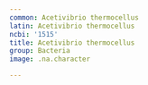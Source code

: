 ```yaml
---
common: Acetivibrio thermocellus
latin: Acetivibrio thermocellus
ncbi: '1515'
title: Acetivibrio thermocellus
group: Bacteria
image: .na.character

---
```

